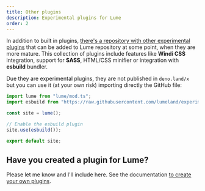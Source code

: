 ```yaml
---
title: Other plugins
description: Experimental plugins for Lume
order: 2
---
```


In addition to built in plugins,
[there's a repository with other experimental plugins](https://github.com/lumeland/experimental-plugins)
that can be added to Lume repository at some point, when they are more mature.
This collection of plugins include features like **Windi CSS** integration,
support for **SASS**, HTML/CSS minifier or integration with **esbuild** bundler.

Due they are experimental plugins, they are not published in `deno.land/x` but
you can use it (at your own risk) importing directly the GitHub file:

```js
import lume from "lume/mod.ts";
import esbuild from "https://raw.githubusercontent.com/lumeland/experimental-plugins/main/esbuild/esbuild.ts";

const site = lume();

// Enable the esbuild plugin
site.use(esbuild());

export default site;
```

## Have you created a plugin for Lume?

Please let me know and I'll include here. See the documentation
[to create your own plugins](../advanced/plugins.md).
